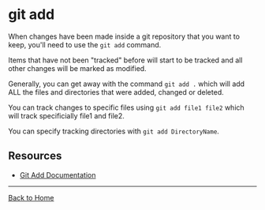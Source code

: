 # git add
When changes have been made inside a git repository that you want to keep, you'll need to use the `git add` command. 

Items that have not been "tracked" before will start to be tracked and all other changes will be marked as modified. 

Generally, you can get away with the command `git add .` which will add ALL the files and directories that were added, changed or deleted. 

You can track changes to specific files using `git add file1 file2` which will track specificially file1 and file2. 

You can specify tracking directories with `git add DirectoryName`.

## Resources 

- [Git Add Documentation](https://git-scm.com/docs/git-add)
---
[Back to Home](../README.md)
